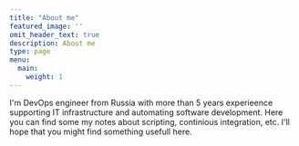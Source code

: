 ```yaml
---
title: "About me"
featured_image: ''
omit_header_text: true
description: About me
type: page
menu:
  main:
    weight: 1
---
```

I'm DevOps engineer from Russia with more than 5 years experieence supporting IT infrastructure and automating software development. Here you can find some my notes about scripting, continious integration, etc. I'll hope that you might find something usefull here.
